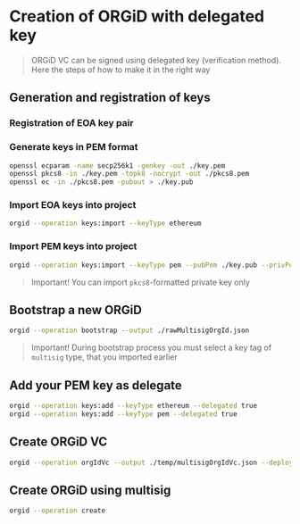 # Creation of ORGiD with delegated key

> ORGiD VC can be signed using delegated key (verification method). Here the steps of how to make it in the right way

## Generation and registration of keys

### Registration of EOA key pair

### Generate keys in PEM format

```bash
openssl ecparam -name secp256k1 -genkey -out ./key.pem
openssl pkcs8 -in ./key.pem -topk8 -nocrypt -out ./pkcs8.pem
openssl ec -in ./pkcs8.pem -pubout > ./key.pub
```

### Import EOA keys into project

```bash
orgid --operation keys:import --keyType ethereum
```

### Import PEM keys into project

```bash
orgid --operation keys:import --keyType pem --pubPem ./key.pub --privPem ./pkcs8.pem
```

> Important! You can import `pkcs8`-formatted private key only

## Bootstrap a new ORGiD

```bash
orgid --operation bootstrap --output ./rawMultisigOrgId.json
```

> Important! During bootstrap process you must select a key tag of `multisig` type, that you imported earlier

## Add your PEM key as delegate

```bash
orgid --operation keys:add --keyType ethereum --delegated true
orgid --operation keys:add --keyType pem --delegated true
```

## Create ORGiD VC

```bash
orgid --operation orgIdVc --output ./temp/multisigOrgIdVc.json --deploy ipfs
```

## Create ORGiD using multisig

```bash
orgid --operation create
```
